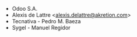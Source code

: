 - Odoo S.A.
- Alexis de Lattre \<<alexis.delattre@akretion.com>\>
- Tecnativa - Pedro M. Baeza
- Sygel - Manuel Regidor

